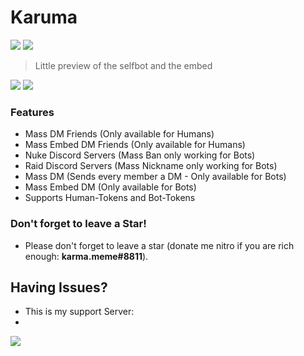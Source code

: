 


# Karuma

![](https://cdn.discordapp.com/attachments/890913525017505792/891048073097248808/unknown.png)
![](https://cdn.discordapp.com/attachments/890913525017505792/891049094133448724/unknown.png)
> Little preview of the selfbot and the embed
                
				
![](https://img.shields.io/github/stars/pandao/editor.md.svg) ![](https://img.shields.io/badge/release-v1.6-blue) ![]()


### Features

- Mass DM Friends (Only available for Humans)
- Mass Embed DM Friends (Only available for Humans)
- Nuke Discord Servers (Mass Ban only working for Bots)
- Raid Discord Servers (Mass Nickname only working for Bots)
- Mass DM (Sends every member a DM - Only available for Bots)
- Mass Embed DM (Only available for Bots)
- Supports Human-Tokens and Bot-Tokens

### Don't forget to leave a Star!

- Please don't forget to leave a star (donate me nitro if you are rich enough: **karma.meme#8811**).

## Having Issues?
- This is my support Server:
- 
<a href = "https://discord.gg/mARrnX9"><img src="https://img.icons8.com/color/48/000000/discord.png"/></a>

